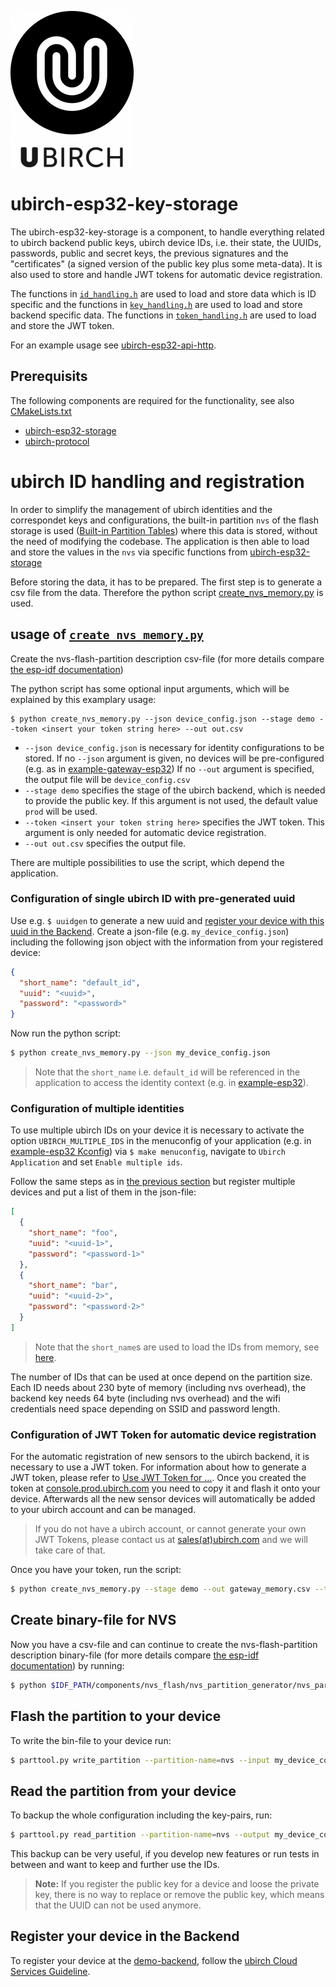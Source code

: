![ubirch logo](files/cropped-uBirch_Logo.png)

# ubirch-esp32-key-storage

The ubirch-esp32-key-storage is a component, to handle everything related to
ubirch backend public keys, ubirch device IDs,
i.e. their state, the UUIDs, passwords, public and secret keys,
the previous signatures and the "certificates" (a signed version of the public key
plus some meta-data). It is also used to store and handle JWT tokens for automatic device registration.

The functions in [`id_handling.h`](./id_handling.h)
are used to load and store data which is ID specific and the functions in
[`key_handling.h`](./key_handling.h) are used to load and store backend specific data.
The functions in [`token_handling.h`](./token_handling.h) are used to load and store the JWT token.

For an example usage see [ubirch-esp32-api-http](https://github.com/ubirch/ubirch-esp32-api-http).

## Prerequisits

The following components are required for the functionality, see also
[CMakeLists.txt](./CMakeLists.txt)

- [ubirch-esp32-storage](https://github.com/ubirch/ubirch-esp32-storage)
- [ubirch-protocol](https://github.com/ubirch/ubirch-protocol.git)

# ubirch ID handling and registration

In order to simplify the management of ubirch identities and the correspondet keys and configurations, 
the built-in partition `nvs` of the flash storage is used ([Built-in Partition Tables](https://docs.espressif.com/projects/esp-idf/en/latest/esp32/api-guides/partition-tables.html#built-in-partition-tables))
where this data is stored, without the need of modifying the codebase.
The application is then able to load and store the values in the `nvs` via specific functions from [ubirch-esp32-storage](https://github.com/ubirch/ubirch-esp32-storage)

Before storing the data, it has to be prepared. The first step is to generate a csv file from the data.
Therefore the python script [create_nvs_memory.py](./create_nvs_memory.py) is used.

## usage of [`create_nvs_memory.py`](./create_nvs_memory.py)

Create the nvs-flash-partition description csv-file (for more details compare
[the esp-idf documentation](https://docs.espressif.com/projects/esp-idf/en/latest/esp32/api-reference/storage/nvs_partition_gen.html))

The python script has some optional input arguments, which will be explained by this examplary usage:
```[bash]
$ python create_nvs_memory.py --json device_config.json --stage demo --token <insert your token string here> --out out.csv 
```
- `--json device_config.json` is necessary for identity configurations to be stored. 
If no `--json` argument is given, no devices will be pre-configured (e.g. as in [example-gateway-esp32](https://github.com/ubirch/example-gateway-esp32))
If no `--out` argument is specified, the output file will be `device_config.csv`
- `--stage demo` specifies the stage of the ubirch backend, which is needed to provide the public key. 
If this argument is not used, the default value `prod` will be used.
- `--token <insert your token string here>` specifies the JWT token. This argument is only needed for 
automatic device registration.
- `--out out.csv` specifies the output file.

There are multiple possibilities to use the script, which depend the application.

### Configuration of single ubirch ID with pre-generated uuid

Use e.g. `$ uuidgen` to generate a new uuid and [register your device with this uuid in the Backend](#register-your-device-in-the-backend).
Create a json-file (e.g. `my_device_config.json`) including the following json object with the information from your registered device:
```json
{
  "short_name": "default_id",
  "uuid": "<uuid>",
  "password": "<password>"
}
```
Now run the python script:
```bash
$ python create_nvs_memory.py --json my_device_config.json 
```
> Note that the `short_name` i.e. `default_id` will be referenced in the application to access the identity context 
(e.g. in [example-esp32](https://github.com/ubirch/example-esp32/blob/master/main/main.c#L70)). 

### Configuration of multiple identities

To use multiple ubirch IDs on your device it is necessary to activate the option `UBIRCH_MULTIPLE_IDS` in the menuconfig of your application
(e.g. in [example-esp32 Kconfig](https://github.com/ubirch/example-esp32/blob/master/main/Kconfig.projbuild#L27-L28)) via `$ make menuconfig`,
navigate to `Ubirch Application` and set `Enable multiple ids`. 

Follow the same steps as in [the previous section](#configuration-of-single-ubirch-id-with-pre-generated-uuid)
but register multiple devices and put a list of them in the json-file:
```json
[
  {
    "short_name": "foo",
    "uuid": "<uuid-1>",
    "password": "<password-1>"
  },
  {
    "short_name": "bar",
    "uuid": "<uuid-2>",
    "password": "<password-2>"
  }
]
```
> Note that the `short_name`s are used to load the IDs from memory, see [here](https://github.com/ubirch/example-esp32/blob/master/main/main.c#L96).

The number of IDs that can be used at once depend on the partition size.
Each ID needs about 230 byte of memory (including nvs overhead), the backend key
needs 64 byte (including nvs overhead) and the wifi credentials need space depending on SSID and password length.

### Configuration of JWT Token for automatic device registration

For the automatic registration of new sensors to the ubirch backend, it is necessary to use a JWT token. For information about how to generate a JWT token, please refer to [Use JWT Token for ...](files/Use%20JWT%20for%20creating%20and%20managing%20things-v3-20230405.pdf). Once you created the token at [console.prod.ubirch.com](https://console.prod.ubirch.com) you need to copy it and flash it onto your device. Afterwards all the new sensor devices will automatically be added to your ubirch account and can be managed. 
>If you do not have a ubirch account, or cannot generate your own JWT Tokens, please contact us at [sales(at)ubirch.com](sales@ubirch.com) and we will take care of that.

Once you have your token, run the script:

```bash
$ python create_nvs_memory.py --stage demo --out gateway_memory.csv --token <insert your token string here>
```

## Create binary-file for NVS

Now you have a csv-file and can continue to create the nvs-flash-partition description binary-file (for more details compare
[the esp-idf documentation](https://docs.espressif.com/projects/esp-idf/en/latest/esp32/api-reference/storage/nvs_partition_gen.html)) by running:
```bash
$ python $IDF_PATH/components/nvs_flash/nvs_partition_generator/nvs_partition_gen.py generate my_device_config.csv my_device_config.bin 0x3000
```
## Flash the partition to your device
To write the bin-file to your device run:
```bash
$ parttool.py write_partition --partition-name=nvs --input my_device_config.bin
```

## Read the partition from your device
To backup the whole configuration including the key-pairs, run:
```bash
$ parttool.py read_partition --partition-name=nvs --output my_device_config_backup.bin
```

This backup can be very useful, if you develop new features or run tests in between and want to keep and further use the IDs.

>**Note:** If you register the public key for a device and loose the private key, there is no way to replace or remove the public key, which means that the UUID can not be used anymore.

## Register your device in the Backend

To register your device at the [demo-backend](https://ubirch.demo.ubirch.com/), follow the [ubirch Cloud Services Guideline](https://developer.ubirch.com/cloud-services.html).
